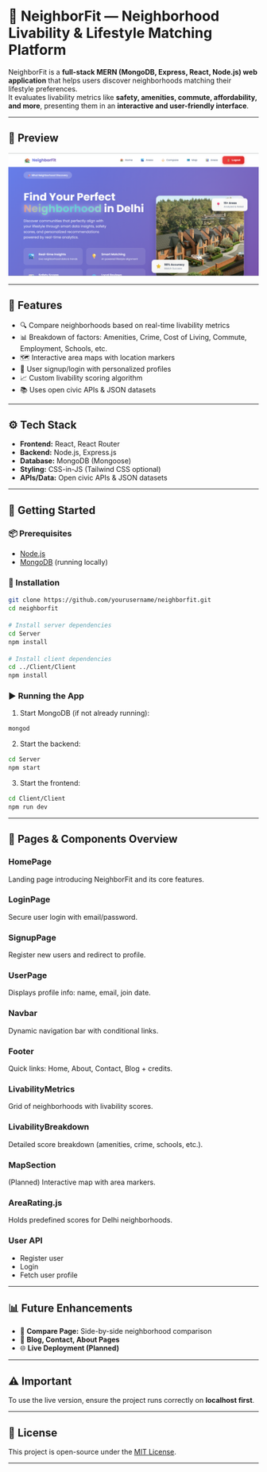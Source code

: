# 🏡 NeighborFit — Neighborhood Livability & Lifestyle Matching Platform

NeighborFit is a **full-stack MERN (MongoDB, Express, React, Node.js) web application** that helps users discover neighborhoods matching their lifestyle preferences.  
It evaluates livability metrics like **safety, amenities, commute, affordability, and more**, presenting them in an **interactive and user-friendly interface**.

---

## 📸 Preview

![NeighborFit Preview](/preview.png)


---

## 🌟 Features
- 🔍 Compare neighborhoods based on real-time livability metrics  
- 📊 Breakdown of factors: Amenities, Crime, Cost of Living, Commute, Employment, Schools, etc.  
- 🗺️ Interactive area maps with location markers  
- 📝 User signup/login with personalized profiles  
- 📈 Custom livability scoring algorithm  
- 📚 Uses open civic APIs & JSON datasets  

---

## ⚙️ Tech Stack
- **Frontend:** React, React Router  
- **Backend:** Node.js, Express.js  
- **Database:** MongoDB (Mongoose)  
- **Styling:** CSS-in-JS (Tailwind CSS optional)  
- **APIs/Data:** Open civic APIs & JSON datasets  

---

## 🚀 Getting Started

### 📦 Prerequisites
- [Node.js](https://nodejs.org/)
- [MongoDB](https://www.mongodb.com/try/download/community) (running locally)

### 🔧 Installation
```bash
git clone https://github.com/yourusername/neighborfit.git
cd neighborfit

# Install server dependencies
cd Server
npm install

# Install client dependencies
cd ../Client/Client
npm install
```

### ▶️ Running the App
1. Start MongoDB (if not already running):
```bash
mongod
```
2. Start the backend:
```bash
cd Server
npm start
```
3. Start the frontend:
```bash
cd Client/Client
npm run dev
```

---

## 📄 Pages & Components Overview

### **HomePage**
Landing page introducing NeighborFit and its core features.

### **LoginPage**
Secure user login with email/password.

### **SignupPage**
Register new users and redirect to profile.

### **UserPage**
Displays profile info: name, email, join date.

### **Navbar**
Dynamic navigation bar with conditional links.

### **Footer**
Quick links: Home, About, Contact, Blog + credits.

### **LivabilityMetrics**
Grid of neighborhoods with livability scores.

### **LivabilityBreakdown**
Detailed score breakdown (amenities, crime, schools, etc.).

### **MapSection**
(Planned) Interactive map with area markers.

### **AreaRating.js**
Holds predefined scores for Delhi neighborhoods.

### **User API**
- Register user  
- Login  
- Fetch user profile  

---

## 📊 Future Enhancements
- 📍 **Compare Page:** Side-by-side neighborhood comparison  
- 📰 **Blog, Contact, About Pages**  
- 🌐 **Live Deployment (Planned)**  

---

## ⚠️ Important
To use the live version, ensure the project runs correctly on **localhost first**.

---

## 📜 License
This project is open-source under the [MIT License](LICENSE).

---
